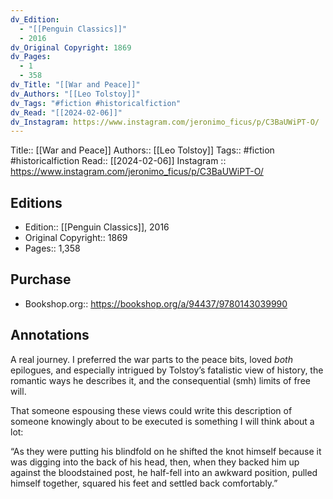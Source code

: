 ```yaml
---
dv_Edition:
  - "[[Penguin Classics]]"
  - 2016
dv_Original Copyright: 1869
dv_Pages:
  - 1
  - 358
dv_Title: "[[War and Peace]]"
dv_Authors: "[[Leo Tolstoy]]"
dv_Tags: "#fiction #historicalfiction"
dv_Read: "[[2024-02-06]]"
dv_Instagram: https://www.instagram.com/jeronimo_ficus/p/C3BaUWiPT-O/
---
```

Title:: [[War and Peace]]
Authors:: [[Leo Tolstoy]]
Tags:: #fiction #historicalfiction 
Read:: [[2024-02-06]]
Instagram :: https://www.instagram.com/jeronimo_ficus/p/C3BaUWiPT-O/

## Editions
- Edition:: [[Penguin Classics]], 2016
- Original Copyright:: 1869
- Pages:: 1,358

## Purchase
* Bookshop.org:: https://bookshop.org/a/94437/9780143039990
## Annotations

A real journey. I preferred the war parts to the peace bits, loved *both* epilogues, and especially intrigued by Tolstoy’s fatalistic view of history, the romantic ways he describes it, and the consequential (smh) limits of free will.   
  
That someone espousing these views could write this description of someone knowingly about to be executed is something I will think about a lot:  
  
“As they were putting his blindfold on he shifted the knot himself because it was digging into the back of his head, then, when they backed him up against the bloodstained post, he half-fell into an awkward position, pulled himself together, squared his feet and settled back comfortably.”